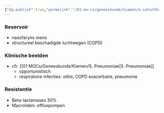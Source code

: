 ```yaml
---
{"dg-publish":true,"permalink":"/01-mo-cs/geneeskunde/kiemen/m-catarhhalis/","noteIcon":"","created":"2024-11-24T10:57:19.906+01:00","updated":"2024-12-29T13:58:43.362+01:00"}
---
```


### Reservoir

- nasofarynx mens
- structureel beschadigde luchtwegen (COPD)

  

### Klinische beelden

- cfr. [[01 MOCs/Geneeskunde/Kiemen/S. Pneumoniae\|S. Pneumoniae]]
    - opportunistisch
    - respiratoire infecties: otitis, COPD exacerbatie, pneumonie

  

### Resistentie

- Beta-lactamases 30%
- Macroliden: effluxpompen